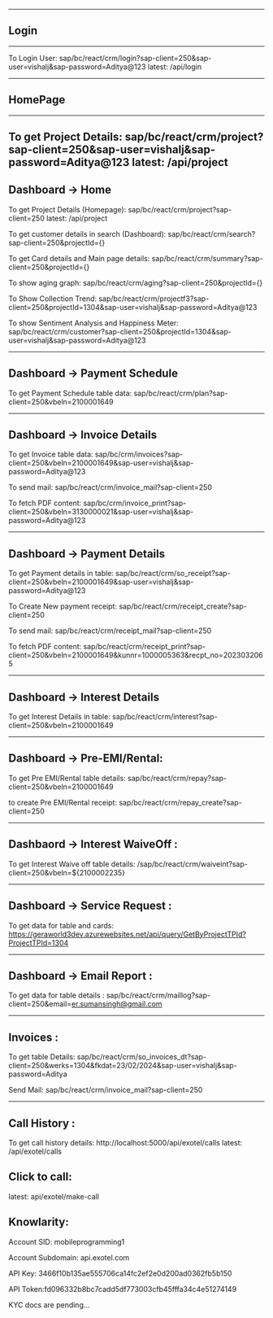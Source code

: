 ---------
## Login 
---------
To Login User:
sap/bc/react/crm/login?sap-client=250&sap-user=vishalj&sap-password=Aditya@123
latest:
/api/login

-------------
## HomePage
--------------
To get Project Details:
sap/bc/react/crm/project?sap-client=250&sap-user=vishalj&sap-password=Aditya@123
latest:
/api/project
---------------

## Dashboard -> Home

To get Project Details (Homepage):
sap/bc/react/crm/project?sap-client=250
latest: /api/project

To get customer details in search (Dashboard):
sap/bc/react/crm/search?sap-client=250&projectId={<from above api>}

To get Card details and Main page details:
sap/bc/react/crm/summary?sap-client=250&projectId={<from above api>}

To show aging graph:
sap/bc/react/crm/aging?sap-client=250&projectId={<from above api>}

To Show Collection Trend:
sap/bc/react/crm/projectf3?sap-client=250&projectId=1304&sap-user=vishalj&sap-password=Aditya@123

To show Sentiment Analysis and Happiness Meter:
sap/bc/react/crm/customer?sap-client=250&projectId=1304&sap-user=vishalj&sap-password=Aditya@123

---

## Dashboard -> Payment Schedule

To get Payment Schedule table data:
sap/bc/react/crm/plan?sap-client=250&vbeln=2100001649

---

## Dashboard -> Invoice Details

To get Invoice table data:
sap/bc/crm/invoices?sap-client=250&vbeln=2100001649&sap-user=vishalj&sap-password=Aditya@123

To send mail:
sap/bc/react/crm/invoice_mail?sap-client=250

To fetch PDF content:
sap/bc/crm/invoice_print?sap-client=250&vbeln=3130000021&sap-user=vishalj&sap-password=Aditya@123

---

## Dashboard -> Payment Details

To get Payment details in table:
sap/bc/react/crm/so_receipt?sap-client=250&vbeln=2100001649&sap-user=vishalj&sap-password=Aditya@123

To Create New payment receipt:
sap/bc/react/crm/receipt_create?sap-client=250

To send mail:
sap/bc/react/crm/receipt_mail?sap-client=250

To fetch PDF content:
sap/bc/react/crm/receipt_print?sap-client=250&vbeln=2100001649&kunnr=1000005363&recpt_no=2023032065

---

## Dashboard -> Interest Details

To get Interest Details in table:
sap/bc/react/crm/interest?sap-client=250&vbeln=2100001649

---

## Dashboard -> Pre-EMI/Rental:

To get Pre EMI/Rental table details:
sap/bc/react/crm/repay?sap-client=250&vbeln=2100001649

to create Pre EMI/Rental receipt:
sap/bc/react/crm/repay_create?sap-client=250

---

## Dashbaord -> Interest WaiveOff :

To get Interest Waive off table details:
/sap/bc/react/crm/waiveint?sap-client=250&vbeln=${2100002235}

---

## Dashboard -> Service Request :

To get data for table and cards:
https://geraworld3dev.azurewebsites.net/api/query/GetByProjectTPId?ProjectTPId=1304

---

## Dashboard -> Email Report :

To get data for table details :
sap/bc/react/crm/maillog?sap-client=250&email=er.sumansingh@gmail.com

---

## Invoices :

To get table Details:
sap/bc/react/crm/so_invoices_dt?sap-client=250&werks=1304&fkdat=23/02/2024&sap-user=vishalj&sap-password=Aditya

Send Mail:
sap/bc/react/crm/invoice_mail?sap-client=250

---

## Call History :

To get call history details:
http://localhost:5000/api/exotel/calls
latest:
/api/exotel/calls

## Click to call:

latest:
api/exotel/make-call

## Knowlarity:

Account SID: mobileprogramming1

Account Subdomain: api.exotel.com

API Key: 3466f10b135ae555706ca14fc2ef2e0d200ad0362fb5b150

API Token:fd096332b8bc7cadd5df773003cfb45fffa34c4e51274149

KYC docs are pending...
